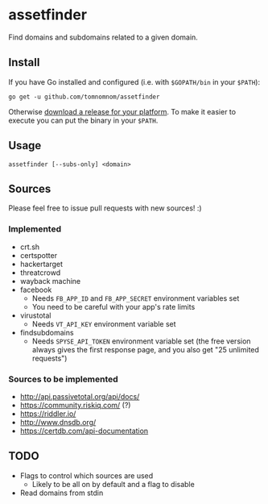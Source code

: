 # assetfinder

Find domains and subdomains related to a given domain.

## Install

If you have Go installed and configured (i.e. with `$GOPATH/bin` in your `$PATH`):

```
go get -u github.com/tomnomnom/assetfinder
```

Otherwise [download a release for your platform](https://github.com/tomnomnom/assetfinder/releases).
To make it easier to execute you can put the binary in your `$PATH`.

## Usage

```
assetfinder [--subs-only] <domain>
```

## Sources

Please feel free to issue pull requests with new sources! :)

### Implemented
* crt.sh
* certspotter
* hackertarget
* threatcrowd
* wayback machine
* facebook
    * Needs `FB_APP_ID` and `FB_APP_SECRET` environment variables set
    * You need to be careful with your app's rate limits
* virustotal
    * Needs `VT_API_KEY` environment variable set
* findsubdomains
    * Needs `SPYSE_API_TOKEN` environment variable set (the free version always gives the first response page, and you also get "25 unlimited requests")

### Sources to be implemented
* http://api.passivetotal.org/api/docs/
* https://community.riskiq.com/ (?)
* https://riddler.io/
* http://www.dnsdb.org/
* https://certdb.com/api-documentation

## TODO
* Flags to control which sources are used
    * Likely to be all on by default and a flag to disable
* Read domains from stdin
